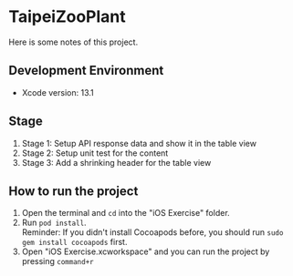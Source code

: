 # TaipeiZooPlant

Here is some notes of this project.

## Development Environment
- Xcode version: 13.1

## Stage
1. Stage 1: Setup API response data and show it in the table view
2. Stage 2: Setup unit test for the content
3. Stage 3: Add a shrinking header for the table view

## How to run the project
1. Open the terminal and `cd` into the "iOS Exercise" folder.
2. Run `pod install`.<br>
  Reminder: If you didn't install Cocoapods before, you should run `sudo gem install cocoapods` first.
3. Open "iOS Exercise.xcworkspace" and you can run the project by pressing `command+r`
